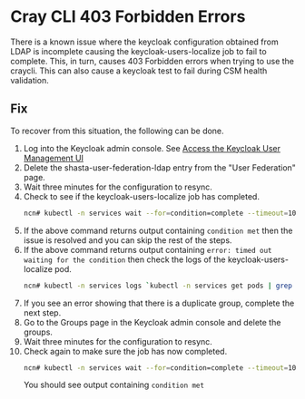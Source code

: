 # Cray CLI 403 Forbidden Errors 

There is a known issue where the keycloak configuration obtained from LDAP is incomplete causing the keycloak-users-localize job to fail to complete. This, in turn, causes 403 Forbidden errors when trying to use the craycli. This can also cause a keycloak test to fail during CSM health validation.

## Fix
To recover from this situation, the following can be done. 

1. Log into the Keycloak admin console. See [Access the Keycloak User Management UI](../../operations/security_and_authentication/Access_the_Keycloak_User_Management_UI.md)
1. Delete the shasta-user-federation-ldap entry from the "User Federation" page.
1. Wait three minutes for the configuration to resync.
1. Check to see if the keycloak-users-localize job has completed.
   ```bash
   ncn# kubectl -n services wait --for=condition=complete --timeout=10s job/`kubectl -n services get jobs | grep users-localize | awk '{print $1}'`
   ```
1. If the above command returns output containing `condition met` then the issue is resolved and you can skip the rest of the steps.
1. If the above command returns output containing `error: timed out waiting for the condition` then check the logs of the keycloak-users-localize pod.
   ```bash
   ncn# kubectl -n services logs `kubectl -n services get pods | grep users-localize | awk '{print $1}'` keycloak-localize
   ```
1. If you see an error showing that there is a duplicate group, complete the next step. 
1. Go to the Groups page in the Keycloak admin console and delete the groups. 
1. Wait three minutes for the configuration to resync. 
1. Check again to make sure the job has now completed.
   ```bash
   ncn# kubectl -n services wait --for=condition=complete --timeout=10s job/`kubectl -n services get jobs | grep users-localize | awk '{print $1}'`
   ```
   You should see output containing `condition met`

